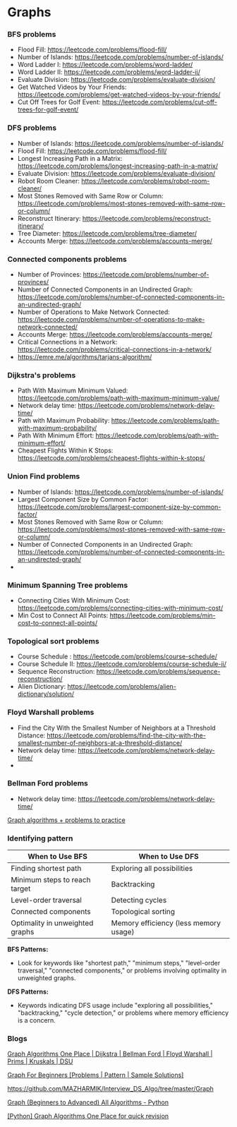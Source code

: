 # Graphs


### BFS problems

* Flood Fill: https://leetcode.com/problems/flood-fill/
* Number of Islands: https://leetcode.com/problems/number-of-islands/
* Word Ladder I: https://leetcode.com/problems/word-ladder/
* Word Ladder II: https://leetcode.com/problems/word-ladder-ii/
* Evaluate Division: https://leetcode.com/problems/evaluate-division/
* Get Watched Videos by Your Friends: https://leetcode.com/problems/get-watched-videos-by-your-friends/
* Cut Off Trees for Golf Event: https://leetcode.com/problems/cut-off-trees-for-golf-event/


### DFS problems

* Number of Islands: https://leetcode.com/problems/number-of-islands/
* Flood Fill: https://leetcode.com/problems/flood-fill/
* Longest Increasing Path in a Matrix: https://leetcode.com/problems/longest-increasing-path-in-a-matrix/
* Evaluate Division: https://leetcode.com/problems/evaluate-division/
* Robot Room Cleaner: https://leetcode.com/problems/robot-room-cleaner/
* Most Stones Removed with Same Row or Column: https://leetcode.com/problems/most-stones-removed-with-same-row-or-column/
* Reconstruct Itinerary: https://leetcode.com/problems/reconstruct-itinerary/
* Tree Diameter: https://leetcode.com/problems/tree-diameter/
* Accounts Merge: https://leetcode.com/problems/accounts-merge/


### Connected components problems

* Number of Provinces: https://leetcode.com/problems/number-of-provinces/
* Number of Connected Components in an Undirected Graph: https://leetcode.com/problems/number-of-connected-components-in-an-undirected-graph/
* Number of Operations to Make Network Connected: https://leetcode.com/problems/number-of-operations-to-make-network-connected/
* Accounts Merge: https://leetcode.com/problems/accounts-merge/
* Critical Connections in a Network: https://leetcode.com/problems/critical-connections-in-a-network/
* https://emre.me/algorithms/tarjans-algorithm/

### Dijkstra's problems

* Path With Maximum Minimum Valued: https://leetcode.com/problems/path-with-maximum-minimum-value/
* Network delay time: https://leetcode.com/problems/network-delay-time/
* Path with Maximum Probability: https://leetcode.com/problems/path-with-maximum-probability/
* Path With Minimum Effort: https://leetcode.com/problems/path-with-minimum-effort/
* Cheapest Flights Within K Stops: https://leetcode.com/problems/cheapest-flights-within-k-stops/

### Union Find problems

* Number of Islands: https://leetcode.com/problems/number-of-islands/
* Largest Component Size by Common Factor: https://leetcode.com/problems/largest-component-size-by-common-factor/
* Most Stones Removed with Same Row or Column: https://leetcode.com/problems/most-stones-removed-with-same-row-or-column/
* Number of Connected Components in an Undirected Graph: https://leetcode.com/problems/number-of-connected-components-in-an-undirected-graph/
* 
### Minimum Spanning Tree problems

* Connecting Cities With Minimum Cost: https://leetcode.com/problems/connecting-cities-with-minimum-cost/
* Min Cost to Connect All Points: https://leetcode.com/problems/min-cost-to-connect-all-points/

### Topological sort problems

* Course Schedule : https://leetcode.com/problems/course-schedule/
* Course Schedule II: https://leetcode.com/problems/course-schedule-ii/
* Sequence Reconstruction: https://leetcode.com/problems/sequence-reconstruction/
* Alien Dictionary: https://leetcode.com/problems/alien-dictionary/solution/

### Floyd Warshall problems

* Find the City With the Smallest Number of Neighbors at a Threshold Distance: https://leetcode.com/problems/find-the-city-with-the-smallest-number-of-neighbors-at-a-threshold-distance/
* Network delay time: https://leetcode.com/problems/network-delay-time/
* 
### Bellman Ford problems

* Network delay time: https://leetcode.com/problems/network-delay-time/

[Graph algorithms + problems to practice](https://leetcode.com/discuss/study-guide/1326900/Graph-algorithms-%2B-problems-to-practice)

### Identifying pattern 

| When to Use BFS              | When to Use DFS                |
|------------------------------|--------------------------------|
| Finding shortest path        | Exploring all possibilities    |
| Minimum steps to reach target| Backtracking                   |
| Level-order traversal        | Detecting cycles               |
| Connected components         | Topological sorting            |
| Optimality in unweighted graphs | Memory efficiency (less memory usage) |


**BFS Patterns:**
   - Look for keywords like "shortest path," "minimum steps," "level-order traversal," "connected components," or problems involving optimality in unweighted graphs.

**DFS Patterns:**
   - Keywords indicating DFS usage include "exploring all possibilities," "backtracking," "cycle detection," or problems where memory efficiency is a concern.


### Blogs

[Graph Algorithms One Place | Dijkstra | Bellman Ford | Floyd Warshall | Prims | Kruskals | DSU
](https://leetcode.com/discuss/study-guide/969327/Graph-Algorithms-One-Place-or-Dijkstra-or-Bellman-Ford-or-Floyd-Warshall-or-Prims-or-Kruskals-or-DSU)

[Graph For Beginners [Problems | Pattern | Sample Solutions]
](https://leetcode.com/discuss/study-guide/655708/Graph-For-Beginners-Problems-or-Pattern-or-Sample-Solutions)

https://github.com/MAZHARMIK/Interview_DS_Algo/tree/master/Graph

[Graph (Beginners to Advanced) All Algorithms - Python](https://leetcode.com/discuss/interview-question/4283222/Graph-(Beginners-to-Advanced)-All-Algorithms-Python)

[[Python] Graph Algorithms One Place for quick revision](https://leetcode.com/discuss/general-discussion/971272/Python-Graph-Algorithms-One-Place-for-quick-revision)